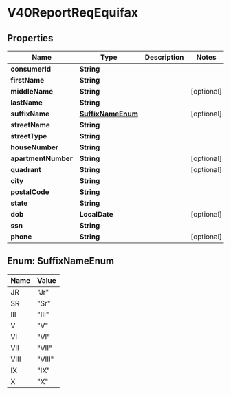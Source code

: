 

# V40ReportReqEquifax


## Properties

| Name | Type | Description | Notes |
|------------ | ------------- | ------------- | -------------|
|**consumerId** | **String** |  |  |
|**firstName** | **String** |  |  |
|**middleName** | **String** |  |  [optional] |
|**lastName** | **String** |  |  |
|**suffixName** | [**SuffixNameEnum**](#SuffixNameEnum) |  |  [optional] |
|**streetName** | **String** |  |  |
|**streetType** | **String** |  |  |
|**houseNumber** | **String** |  |  |
|**apartmentNumber** | **String** |  |  [optional] |
|**quadrant** | **String** |  |  [optional] |
|**city** | **String** |  |  |
|**postalCode** | **String** |  |  |
|**state** | **String** |  |  |
|**dob** | **LocalDate** |  |  [optional] |
|**ssn** | **String** |  |  |
|**phone** | **String** |  |  [optional] |



## Enum: SuffixNameEnum

| Name | Value |
|---- | -----|
| JR | &quot;Jr&quot; |
| SR | &quot;Sr&quot; |
| III | &quot;III&quot; |
| V | &quot;V&quot; |
| VI | &quot;VI&quot; |
| VII | &quot;VII&quot; |
| VIII | &quot;VIII&quot; |
| IX | &quot;IX&quot; |
| X | &quot;X&quot; |



